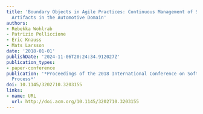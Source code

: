```yaml
---
title: 'Boundary Objects in Agile Practices: Continuous Management of Systems Engineering
  Artifacts in the Automotive Domain'
authors:
- Rebekka Wohlrab
- Patrizio Pelliccione
- Eric Knauss
- Mats Larsson
date: '2018-01-01'
publishDate: '2024-11-06T20:24:34.912027Z'
publication_types:
- paper-conference
publication: '*Proceedings of the 2018 International Conference on Software and System
  Process*'
doi: 10.1145/3202710.3203155
links:
- name: URL
  url: http://doi.acm.org/10.1145/3202710.3203155
---
```


